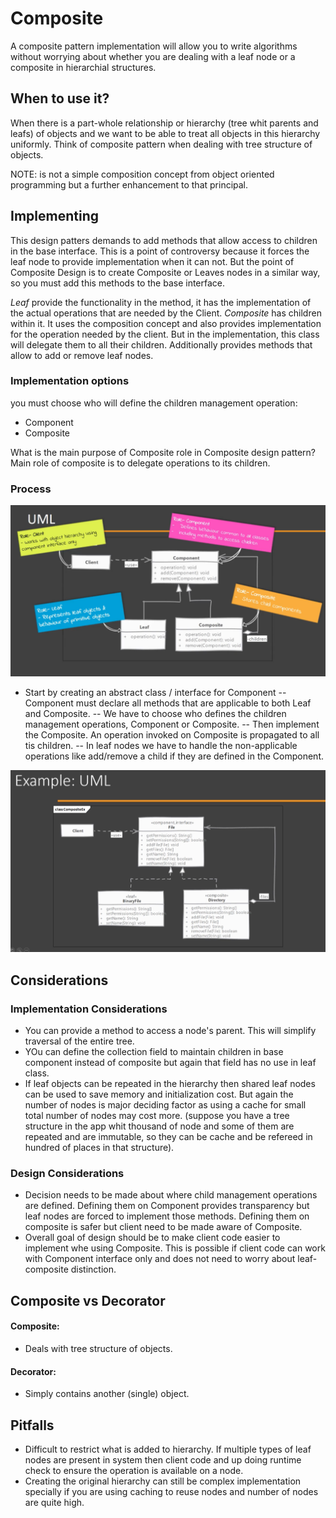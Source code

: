 # Composite

A composite pattern implementation will allow you to write algorithms without worrying about whether you are dealing with a leaf node or a composite in hierarchial structures.

## When to use it?

When there is a part-whole relationship or hierarchy (tree whit parents and leafs) of objects and we want to be able to treat all objects in this hierarchy uniformly.
Think of composite pattern when dealing with tree structure of objects.

NOTE: is not a simple composition concept from object oriented programming but a further enhancement to that principal.

## Implementing

This design patters demands to add methods that allow access to children in the base interface. This is a point of controversy because it forces the leaf node to provide implementation when it can not.
But the point of Composite Design is to create Composite or Leaves nodes in a similar way, so you must add this methods to the base interface.

*Leaf* provide the functionality in the method, it has the implementation of the actual operations that are needed by the Client.
*Composite* has children within it. It uses the composition concept and also provides implementation for the operation needed by the client. But in the implementation, this class will delegate them to all their children. Additionally provides methods that allow to add or remove leaf nodes.

### Implementation options

you must choose who will define the children management operation:
- Component
- Composite

What is the main purpose of Composite role in Composite design pattern?
Main role of composite is to delegate operations to its children.

### Process

![compositeUml](./composite-01.png)

- Start by creating an abstract class / interface for Component
    -- Component must declare all methods that are applicable to both Leaf and Composite.
    -- We have to choose who defines the children management operations, Component or Composite.
    -- Then implement the Composite. An operation invoked on Composite is propagated to all tis children.
    -- In leaf nodes we have to handle the non-applicable operations like add/remove a child if they are defined in the Component.

![compositeExampleUml](./composite-02.png)

## Considerations

### Implementation Considerations

- You can provide a method to access a node's parent. This will simplify traversal of the entire tree.
- YOu can define the collection field to maintain children in base component instead of composite but again that field has no use in leaf class.
- If leaf objects can be repeated in the hierarchy then shared leaf nodes can be used to save memory and initialization cost. But again the number of nodes is major deciding factor as using a cache for small total number of nodes may cost more. (suppose you have a tree structure in the app whit thousand of node and some of them are repeated and are immutable, so they can be cache and be refereed in hundred of places in that structure).

### Design Considerations

- Decision needs to be made about where child management operations are defined. Defining them on Component provides transparency but leaf nodes are forced to implement those methods. Defining them on composite is safer but client need to be made aware of Composite.
- Overall goal of design should be to make client code easier to implement whe using Composite. This is possible if client code can work with Component interface only and does not need to worry about leaf-composite distinction.

## Composite vs Decorator 


#### Composite:

- Deals with tree structure of objects.

#### Decorator:

- Simply contains another (single) object.

## Pitfalls

- Difficult to restrict what is added to hierarchy. If multiple types of leaf nodes are present in system then client code and up doing runtime check to ensure the operation is available on a node.
- Creating the original hierarchy can still be complex implementation specially if you are using caching to reuse nodes and number of nodes are quite high.

